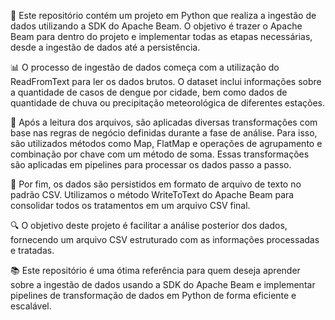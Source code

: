 :rocket: Este repositório contém um projeto em Python que realiza a ingestão de dados utilizando a SDK do Apache Beam. O objetivo é trazer o Apache Beam para dentro do projeto e implementar todas as etapas necessárias, desde a ingestão de dados até a persistência.

:bar_chart: O processo de ingestão de dados começa com a utilização do ReadFromText para ler os dados brutos. O dataset inclui informações sobre a quantidade de casos de dengue por cidade, bem como dados de quantidade de chuva ou precipitação meteorológica de diferentes estações.

:arrows_counterclockwise: Após a leitura dos arquivos, são aplicadas diversas transformações com base nas regras de negócio definidas durante a fase de análise. Para isso, são utilizados métodos como Map, FlatMap e operações de agrupamento e combinação por chave com um método de soma. Essas transformações são aplicadas em pipelines para processar os dados passo a passo.

:floppy_disk: Por fim, os dados são persistidos em formato de arquivo de texto no padrão CSV. Utilizamos o método WriteToText do Apache Beam para consolidar todos os tratamentos em um arquivo CSV final.

:mag: O objetivo deste projeto é facilitar a análise posterior dos dados, fornecendo um arquivo CSV estruturado com as informações processadas e tratadas.

:books: Este repositório é uma ótima referência para quem deseja aprender sobre a ingestão de dados usando a SDK do Apache Beam e implementar pipelines de transformação de dados em Python de forma eficiente e escalável.
